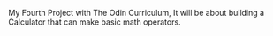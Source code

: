 My Fourth Project with The Odin Curriculum, It will be about building a Calculator that can make basic math operators.
